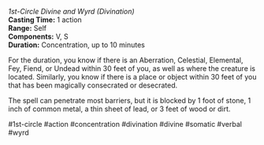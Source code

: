 *1st-Circle Divine and Wyrd (Divination)*  
**Casting Time:** 1 action  
**Range:** Self  
**Components:** V, S  
**Duration:** Concentration, up to 10 minutes

For the duration, you know if there is an Aberration, Celestial, Elemental, Fey, Fiend, or Undead within 30 feet of you, as well as where the creature is located. Similarly, you know if there is a place or object within 30 feet of you that has been magically consecrated or desecrated.

The spell can penetrate most barriers, but it is blocked by 1 foot of stone, 1 inch of common metal, a thin sheet of lead, or 3 feet of wood or dirt.

#1st-circle #action #concentration #divination #divine #somatic #verbal #wyrd
